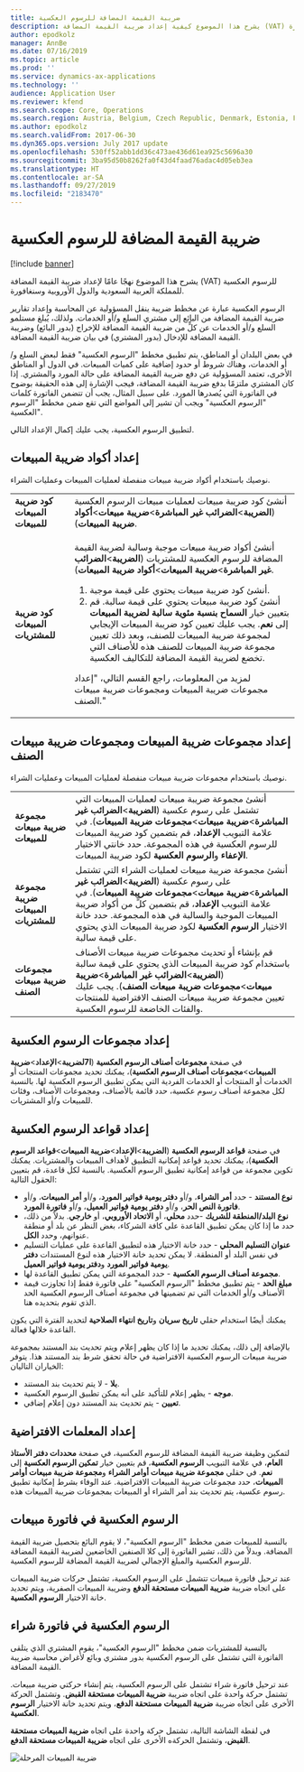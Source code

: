 ```yaml
---
title: ضريبة القيمة المضافة للرسوم العكسية
description: يشرح هذا الموضوع كيفية إعداد ضريبة القيمة المضافة (VAT) للرسوم العكسية للمملكة العربية السعودية والدول الأوروبية وسنغافورة‬.
author: epodkolz
manager: AnnBe
ms.date: 07/16/2019
ms.topic: article
ms.prod: ''
ms.service: dynamics-ax-applications
ms.technology: ''
audience: Application User
ms.reviewer: kfend
ms.search.scope: Core, Operations
ms.search.region: Austria, Belgium, Czech Republic, Denmark, Estonia, Finland, France, Germany, Hungary, Ireland, Italy, Latvia, Lithuania, Netherlands, Poland, Saudi Arabia, Spain, Sweden, United Kingdom, Singapore
ms.author: epodkolz
ms.search.validFrom: 2017-06-30
ms.dyn365.ops.version: July 2017 update
ms.openlocfilehash: 530ff52abb1dd36c473ae436d61ea925c5696a30
ms.sourcegitcommit: 3ba95d50b8262fa0f43d4faad76adac4d05eb3ea
ms.translationtype: HT
ms.contentlocale: ar-SA
ms.lasthandoff: 09/27/2019
ms.locfileid: "2183470"
---
```

# <a name="reverse-charge-vat"></a>ضريبة القيمة المضافة للرسوم العكسية


[!include [banner](../includes/banner.md)]


يشرح هذا الموضوع نهجًا عامًا لإعداد ضريبة القيمة المضافة (VAT) للرسوم العكسية للمملكة العربية السعودية والدول الأوروبية وسنغافورة‬.

الرسوم العكسية عبارة عن مخطط ضريبة ينقل المسؤولية عن المحاسبة وإعداد تقارير ضريبة القيمة المضافة من البائع إلى مشتري السلع و/أو الخدمات. ولذلك، يُبلغ مستلمو السلع و/أو الخدمات عن كلٍّ من ضريبة القيمة المضافة للإخراج (بدور البائع) وضريبة القيمة المضافة للإدخال (بدور المشتري) في بيان ضريبة القيمة المضافة.

في بعض البلدان أو المناطق، يتم تطبيق مخطط "الرسوم العكسية" فقط لبعض السلع و/أو الخدمات، وهناك شروط أو حدود إضافية على كميات المبيعات. في الدول أو المناطق الأخرى، تعتمد المسؤولية عن دفع ضريبة القيمة المضافة على حالة المورد والمشتري. إذا كان المشتري ملتزمًا بدفع ضريبة القيمة المضافة، فيجب الإشارة إلى هذه الحقيقة بوضوح في الفاتورة التي يُصدرها المورد. على سبيل المثال، يجب أن تتضمن الفاتورة كلمات "الرسوم العكسية" ويجب أن تشير إلى المواضع التي تقع ضمن مخطط "الرسوم العكسية". 

لتطبيق الرسوم العكسية، يجب عليك إكمال الإعداد التالي.

## <a name="set-up-sales-tax-codes"></a>إعداد أكواد ضريبة المبيعات
نوصيك باستخدام أكواد ضريبة مبيعات منفصلة لعمليات المبيعات وعمليات الشراء.

<table>
<body>
<tr>
<td><strong>كود ضريبة المبيعات للمبيعات</strong></td>
<td>أنشئ كود ضريبة مبيعات لعمليات مبيعات الرسوم العكسية (<strong>الضريبة</strong>&gt;<strong>الضرائب غير المباشرة</strong>&gt;<strong>ضريبة مبيعات</strong>&gt;<strong>أكواد ضريبة المبيعات</strong>).
</td>
</tr>
<tr>
<td><strong>كود ضريبة المبيعات للمشتريات</strong></td>
<td><p>أنشئ أكواد ضريبة مبيعات موجبة وسالبة لضريبة القيمة المضافة للرسوم العكسية للمشتريات (<strong>الضريبة</strong>&gt;<strong>الضرائب غير المباشرة</strong>&gt;<strong>ضريبة المبيعات</strong>&gt;<strong>أكواد ضريبة المبيعات</strong>).</p>
<ol>
<li>أنشئ كود ضريبة مبيعات يحتوي على قيمة موجبة.</li>
<li>أنشئ كود ضريبة مبيعات يحتوي على قيمة سالبة. قم بتعيين خيار <strong>السماح بنسبة مئوية سالبة لضريبة المبيعات</strong> إلى <strong>نعم</strong>.
يجب عليك تعيين كود ضريبة المبيعات الإيجابي لمجموعة ضريبة المبيعات للصنف، وبعد ذلك تعيين مجموعة ضريبة المبيعات للصنف هذه للأصناف التي تخضع لضريبة القيمة المضافة للتكاليف العكسية.</li>
</ol>
<p>لمزيد من المعلومات، راجع القسم التالي، &quot;إعداد مجموعات ضريبة المبيعات ومجموعات ضريبة مبيعات الصنف.&quot;</p>
</td>
</tr>
</tbody>
</table>

## <a name="set-up-sales-tax-groups-and-item-sales-tax-groups"></a>إعداد مجموعات ضريبة المبيعات ومجموعات ضريبة مبيعات الصنف
نوصيك باستخدام مجموعات ضريبة مبيعات منفصلة لعمليات المبيعات وعمليات الشراء.

<table>
<tr>
<td><strong>مجموعة ضريبة مبيعات للمبيعات</strong></td>
<td>أنشئ مجموعة ضريبة مبيعات لعمليات المبيعات التي تشتمل على رسوم عكسية (<strong>الضريبة</strong>&gt;<strong>الضرائب غير المباشرة</strong>&gt;<strong>ضريبة مبيعات</strong>&gt;<strong>مجموعات ضريبة المبيعات</strong>). في علامة التبويب <strong>الإعداد</strong>، قم بتضمين كود ضريبة المبيعات للرسوم العكسية في هذه المجموعة. حدد خانتي الاختيار <strong>الإعفاء</strong> و<strong>الرسوم العكسية</strong> لكود ضريبة المبيعات.</td>
</tr>
<tr>
<td><strong>مجموعة ضريبة المبيعات للمشتريات</strong></td>
<td>أنشئ مجموعة ضريبة مبيعات لعمليات الشراء التي تشتمل على رسوم عكسية (<strong>الضريبة</strong>&gt;<strong>الضرائب غير المباشرة</strong>&gt;<strong>ضريبة مبيعات</strong>&gt;<strong>مجموعات ضريبة المبيعات</strong>). في علامة التبويب <strong>الإعداد</strong>، قم بتضمين كلٍّ من أكواد ضريبة المبيعات الموجبة والسالبة في هذه المجموعة. حدد خانة الاختيار <strong>الرسوم العكسية</strong> لكود ضريبة المبيعات الذي يحتوي على قيمة سالبة.</td>
</tr>
<tr>
<td><strong>مجموعات ضريبة مبيعات الصنف</strong></td>
<td>قم بإنشاء أو تحديث مجموعات ضريبة مبيعات الأصناف باستخدام كود ضريبة المبيعات الذي يحتوي على قيمة سالبة (<strong>الضريبة</strong>&gt;<strong>الضرائب غير المباشرة</strong>&gt;<strong>ضريبة مبيعات</strong>&gt;<strong>مجموعات ضريبة مبيعات الصنف</strong>). يجب عليك تعيين مجموعة ضريبة مبيعات الصنف الافتراضية للمنتجات والفئات الخاضعة للرسوم العكسية.</td>
</tr>
</table>

## <a name="set-up-reverse-charge-groups"></a>إعداد مجموعات الرسوم العكسية
في صفحة **مجموعات أصناف الرسوم العكسية** (**ا7لضريبة**&gt;**الإعداد**&gt;**ضريبة المبيعات**&gt;**مجموعات أصناف الرسوم العكسية**)، يمكنك تحديد مجموعات المنتجات أو الخدمات أو المنتجات أو الخدمات الفردية التي يمكن تطبيق الرسوم العكسية لها. بالنسبة لكل مجموعة أصناف رسوم عكسية، حدد قائمة بالأصناف، ومجموعات الأصناف، وفئات للمبيعات و/أو المشتريات.

## <a name="set-up-reverse-charge-rules"></a>إعداد قواعد الرسوم العكسية
في صفحة **قواعد الرسوم العكسية** (**الضريبة**&gt;**الإعداد**&gt;**ضريبة المبيعات**&gt;**قواعد الرسوم العكسية**)، يمكنك تحديد قواعد إمكانية التطبيق لأهداف المبيعات والمشتريات. يمكنك تكوين مجموعة من قواعد إمكانية تطبيق الرسوم العكسية. بالنسبة لكل قاعدة، قم بتعيين الحقول التالية:

- **نوع المستند** - حدد **أمر الشراء**، و/أو **دفتر يومية فواتير المورد**، و/أو **أمر المبيعات**، و/أو **فاتورة النص الحر**، و/أو **دفتر يومية فواتير العميل**، و/أو **فاتورة المورد**.
- **نوع البلد/المنطقة للشريك** -حدد **محلي**، أو **الاتحاد الأوروبي**، أو **خارجي**. بدلاً من ذلك، حدد ما إذا كان يمكن تطبيق القاعدة على كافة الشركاء، بغض النظر عن بلد أو منطقة عنوانهم، وحدد **الكل**.
- **عنوان التسليم المحلي** - حدد خانة الاختيار هذه لتطبيق القاعدة على عمليات التسليم في نفس البلد أو المنطقة. لا يمكن تحديد خانة الاختيار هذه لنوع المستندات **دفتر يومية فواتير المورد** و**دفتر يومية فواتير العميل**.
- **مجموعة أصناف الرسوم العكسية** - حدد المجموعة التي يمكن تطبيق القاعدة لها.
- **مبلغ الحد** - يتم تطبيق مخطط "الرسوم العكسية" على فاتورة فقط إذا تجاوزت قيمة الأصناف و/أو الخدمات التي تم تضمينها في مجموعة أصناف الرسوم العكسية الحد الذي تقوم بتحديده هنا.

يمكنك أيضًا استخدام حقلي **تاريخ سريان** و**تاريخ انتهاء الصلاحية** لتحديد الفترة التي يكون القاعدة خلالها فعالة.

بالإضافة إلى ذلك، يمكنك تحديد ما إذا كان يظهر إعلام ويتم تحديث بند المستند بمجموعة ضريبة مبيعات الرسوم العكسية الافتراضية في حالة تحقق شرط بند المستند هذا. يتوفر الخياران التاليان:

- **بلا** - لا يتم تحديث بند المستند.
- **موجه** - يظهر إعلام للتأكيد على أنه يمكن تطبيق الرسوم العكسية.
- **تعيين** - يتم تحديث بند المستند دون إعلام إضافي.

## <a name="set-up-default-parameters"></a>إعداد المعلمات الافتراضية
لتمكين وظيفة ضريبة القيمة المضافة للرسوم العكسية، في صفحة **محددات دفتر الأستاذ العام**، في علامة التبويب **الرسوم العكسية**، قم بتعيين خيار **تمكين الرسوم العكسية** إلى **نعم**. في حقلي **مجموعة ضريبة مبيعات أوامر الشراء** و**مجموعة ضريبة مبيعات أوامر المبيعات**، حدد مجموعات ضريبة المبيعات الافتراضية. عند الوفاء بشرط إمكانية تطبيق رسوم عكسية، يتم تحديث بند أمر الشراء أو المبيعات بمجموعات ضريبة المبيعات هذه.

## <a name="reverse-charge-on-a-sales-invoice"></a>الرسوم العكسية في فاتورة مبيعات
بالنسبة للمبيعات ضمن مخطط "الرسوم العكسية"، لا يقوم البائع بتحصيل ضريبة القيمة المضافة. وبدلاً من ذلك، تشير الفاتورة إلى كلا الصنفين الخاضعين لضريبة القيمة المضافة للرسوم العكسية والمبلغ الإجمالي لضريبة القيمة المضافة للرسوم العكسية.

عند ترحيل فاتورة مبيعات تتشمل على الرسوم العكسية، تشتمل حركات ضريبة المبيعات على اتجاه ضريبة **ضريبة المبيعات مستحقة الدفع** وضريبة المبيعات الصفرية، ويتم تحديد خانة الاختيار **الرسوم العكسية**.

## <a name="reverse-charge-on-a-purchase-invoice"></a>الرسوم العكسية في فاتورة شراء
بالنسبة للمشتريات ضمن مخطط "الرسوم العكسية"، يقوم المشتري الذي يتلقى الفاتورة التي تشتمل على الرسوم العكسية بدور مشتري وبائع لأغراض محاسبة ضريبة القيمة المضافة.

عند ترحيل فاتورة شراء تشتمل على الرسوم العكسية، يتم إنشاء حركتي ضريبة مبيعات. تشتمل حركة واحدة على اتجاه ضريبة **ضريبة المبيعات مستحقة القبض**. وتشتمل الحركة الأخرى على اتجاه ضريبة **ضريبة المبيعات مستحقة الدفع**، ويتم تحديد خانة الاختيار **الرسوم العكسية**.

في لقطة الشاشة التالية، تشتمل حركة واحدة على اتجاه **ضريبة المبيعات مستحقة القبض**، وتشتمل الحركةه الأخرى على اتجاه **ضريبة المبيعات مستحقة الدفع**. 

![ضريبة المبيعات المرحلة](media/apac-sau-posted-sales-tax.png)
